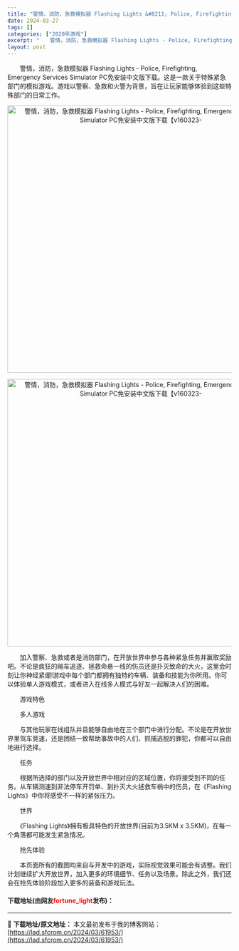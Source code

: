 ```yaml
---
title: "警情，消防，急救模拟器 Flashing Lights &#8211; Police, Firefighting, Emergency Services Simulator PC免安装中文版下载【v160323-"
date: 2024-03-27
tags: []
categories: ["2020年游戏"]
excerpt: "　　警情，消防，急救模拟器 Flashing Lights - Police, Firefighting, Emergency Services Simulator PC免安装中文版下载。这是一款关于特殊紧急部门的模拟游戏。游戏以警察、急救和火警为背景，旨在让玩家能够体验到这些特殊部门的日常工作。 &hellip;"
layout: post
---
```


 <p>　　警情，消防，急救模拟器 Flashing Lights - Police, Firefighting, Emergency Services Simulator PC免安装中文版下载。这是一款关于特殊紧急部门的模拟游戏。游戏以警察、急救和火警为背景，旨在让玩家能够体验到这些特殊部门的日常工作。</p> <p align="center"><img align="" border="0" src="https://lad.sfcrom.cn/wp-content/uploads/2024/03/20240327_6604449ad2d76.webp" width="600" alt="警情，消防，急救模拟器 Flashing Lights - Police, Firefighting, Emergency Services Simulator PC免安装中文版下载【v160323-" /></p> <p align="center"><img align="" border="0" src="https://lad.sfcrom.cn/wp-content/uploads/2024/03/20240327_6604449b505da.webp" width="600" alt="警情，消防，急救模拟器 Flashing Lights - Police, Firefighting, Emergency Services Simulator PC免安装中文版下载【v160323-" /></p> <p>　　加入警察、急救或者是消防部门，在开放世界中参与各种紧急任务并赢取奖励吧。不论是疯狂的飚车追逐、拯救命悬一线的伤员还是扑灭致命的大火，这里会时刻让你神经紧绷!游戏中每个部门都拥有独特的车辆、装备和技能为你所用。你可以体验单人游戏模式，或者进入在线多人模式与好友一起解决人们的困难。</p> <p>　　游戏特色</p> <p>　　多人游戏</p> <p>　　与其他玩家在线组队并且能够自由地在三个部门中进行分配。不论是在开放世界里驾车竞速，还是团结一致帮助事故中的人们、抓捕逃脱的罪犯，你都可以自由地进行选择。</p> <p>　　任务</p> <p>　　根据所选择的部门以及开放世界中相对应的区域位置，你将接受到不同的任务。从车辆测速到非法停车开罚单、到扑灭大火拯救车祸中的伤员，在《Flashing Lights》中你将感受不一样的紧张压力。</p> <p>　　世界</p> <p>　　《Flashing Lights》拥有极具特色的开放世界(目前为3.5KM x 3.5KM)，在每一个角落都可能发生紧急情况。</p> <p>　　抢先体验</p> <p>　　本页面所有的截图均来自与开发中的游戏，实际视觉效果可能会有调整。我们计划继续扩大开放世界，加入更多的环境细节、任务以及场景。除此之外，我们还会在抢先体验阶段加入更多的装备和游戏玩法。</p> <p><h4>下载地址(由网友<font color="red">fortune_light</font>发布)：</h4></p> 

---
📖 **下载地址/原文地址：** 本文最初发布于我的博客网站：[https://lad.sfcrom.cn/2024/03/61953/](https://lad.sfcrom.cn/2024/03/61953/)
